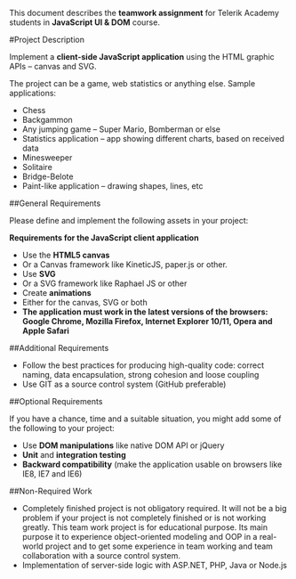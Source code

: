 This document describes the **teamwork assignment** for Telerik Academy students in **JavaScript UI & DOM** course.

#Project Description

Implement a **client-side JavaScript application** using the HTML graphic APIs – canvas and SVG.

The project can be a game, web statistics or anything else. Sample applications:
 * Chess
 * Backgammon
 * Any jumping game – Super Mario, Bomberman or else
 * Statistics application – app showing different charts, based on received data
 * Minesweeper
 * Solitaire
 * Bridge-Belote
 * Paint-like application – drawing shapes, lines, etc

##General Requirements

Please define and implement the following assets in your project:

**Requirements for the JavaScript client application**
* Use the **HTML5 canvas**
 * Or a Canvas framework like KineticJS, paper.js or other.
* Use **SVG**
 * Or a SVG framework like Raphael JS or other
* Create **animations**
 * Either for the canvas, SVG or both
* **The application must work in the latest versions of the browsers: Google Chrome, Mozilla Firefox, Internet Explorer 10/11, Opera and Apple Safari**

##Additional Requirements

* Follow the best practices for producing high-quality code: correct naming, data encapsulation, strong cohesion and loose coupling
* Use GIT as a source control system (GitHub preferable)

##Optional Requirements

If you have a chance, time and a suitable situation, you might add some of the following to your project:
* Use **DOM manipulations** like native DOM API or jQuery
* **Unit** and **integration testing**
* **Backward compatibility** (make the application usable on browsers like IE8, IE7 and IE6)

##Non-Required Work

* Completely finished project is not obligatory required. It will not be a big problem if your project is not completely finished or is not working greatly. This team work project is for educational purpose. Its main purpose it to experience object-oriented modeling and OOP in a real-world project and to get some experience in team working and team collaboration with a source control system.
* Implementation of server-side logic with ASP.NET, PHP, Java or Node.js

